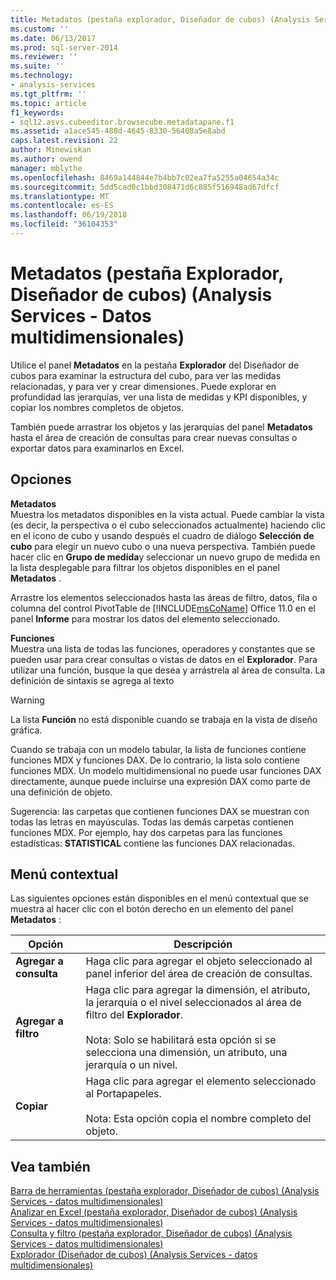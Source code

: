 ```yaml
---
title: Metadatos (pestaña explorador, Diseñador de cubos) (Analysis Services - datos multidimensionales) | Documentos de Microsoft
ms.custom: ''
ms.date: 06/13/2017
ms.prod: sql-server-2014
ms.reviewer: ''
ms.suite: ''
ms.technology:
- analysis-services
ms.tgt_pltfrm: ''
ms.topic: article
f1_keywords:
- sql12.asvs.cubeeditor.browsecube.metadatapane.f1
ms.assetid: a1ace545-488d-4645-8330-56408a5e8abd
caps.latest.revision: 22
author: Minewiskan
ms.author: owend
manager: mblythe
ms.openlocfilehash: 8469a144844e7b4bb7c02ea7fa5255a04654a34c
ms.sourcegitcommit: 5dd5cad0c1bbd308471d6c885f516948ad67dfcf
ms.translationtype: MT
ms.contentlocale: es-ES
ms.lasthandoff: 06/19/2018
ms.locfileid: "36104353"
---
```

# <a name="metadata-browser-tab-cube-designer-analysis-services---multidimensional-data"></a>Metadatos (pestaña Explorador, Diseñador de cubos) (Analysis Services - Datos multidimensionales)
  Utilice el panel **Metadatos** en la pestaña **Explorador** del Diseñador de cubos para examinar la estructura del cubo, para ver las medidas relacionadas, y para ver y crear dimensiones. Puede explorar en profundidad las jerarquías, ver una lista de medidas y KPI disponibles, y copiar los nombres completos de objetos.  
  
 También puede arrastrar los objetos y las jerarquías del panel **Metadatos** hasta el área de creación de consultas para crear nuevas consultas o exportar datos para examinarlos en Excel.  
  
## <a name="options"></a>Opciones  
 **Metadatos**  
 Muestra los metadatos disponibles en la vista actual. Puede cambiar la vista (es decir, la perspectiva o el cubo seleccionados actualmente) haciendo clic en el icono de cubo y usando después el cuadro de diálogo **Selección de cubo** para elegir un nuevo cubo o una nueva perspectiva. También puede hacer clic en **Grupo de medida**y seleccionar un nuevo grupo de medida en la lista desplegable para filtrar los objetos disponibles en el panel **Metadatos** .  
  
 Arrastre los elementos seleccionados hasta las áreas de filtro, datos, fila o columna del control PivotTable de [!INCLUDE[msCoName](../includes/msconame-md.md)] Office 11.0 en el panel **Informe** para mostrar los datos del elemento seleccionado.  
  
 **Funciones**  
 Muestra una lista de todas las funciones, operadores y constantes que se pueden usar para crear consultas o vistas de datos en el **Explorador**. Para utilizar una función, busque la que desea y arrástrela al área de consulta. La definición de sintaxis se agrega al texto  
  
> [!WARNING]  
>  La lista **Función** no está disponible cuando se trabaja en la vista de diseño gráfica.  
  
 Cuando se trabaja con un modelo tabular, la lista de funciones contiene funciones MDX y funciones DAX. De lo contrario, la lista solo contiene funciones MDX. Un modelo multidimensional no puede usar funciones DAX directamente, aunque puede incluirse una expresión DAX como parte de una definición de objeto.  
  
 Sugerencia: las carpetas que contienen funciones DAX se muestran con todas las letras en mayúsculas. Todas las demás carpetas contienen funciones MDX. Por ejemplo, hay dos carpetas para las funciones estadísticas: **STATISTICAL** contiene las funciones DAX relacionadas.  
  
## <a name="context-menu"></a>Menú contextual  
 Las siguientes opciones están disponibles en el menú contextual que se muestra al hacer clic con el botón derecho en un elemento del panel **Metadatos** :  
  
|Opción|Descripción|  
|------------|-----------------|  
|**Agregar a consulta**|Haga clic para agregar el objeto seleccionado al panel inferior del área de creación de consultas.|  
|**Agregar a filtro**|Haga clic para agregar la dimensión, el atributo, la jerarquía o el nivel seleccionados al área de filtro del **Explorador**.<br /><br /> Nota: Solo se habilitará esta opción si se selecciona una dimensión, un atributo, una jerarquía o un nivel.|  
|**Copiar**|Haga clic para agregar el elemento seleccionado al Portapapeles.<br /><br /> Nota: Esta opción copia el nombre completo del objeto.|  
  
## <a name="see-also"></a>Vea también  
 [Barra de herramientas &#40;pestaña explorador, Diseñador de cubos&#41; &#40;Analysis Services - datos multidimensionales&#41;](toolbar-browser-tab-cube-designer-analysis-services-multidimensional-data.md)   
 [Analizar en Excel &#40;pestaña explorador, Diseñador de cubos&#41; &#40;Analysis Services - datos multidimensionales&#41;](analyze-in-excel-browser-cube-designer-analysis-services-multidimensional-data.md)   
 [Consulta y filtro &#40;pestaña explorador, Diseñador de cubos&#41; &#40;Analysis Services - datos multidimensionales&#41;](query-filter-browser-cube-designer-analysis-services-multidimensional-data.md)   
 [Explorador &#40;Diseñador de cubos&#41; &#40;Analysis Services - datos multidimensionales&#41;](browser-cube-designer-analysis-services-multidimensional-data.md)  
  
  